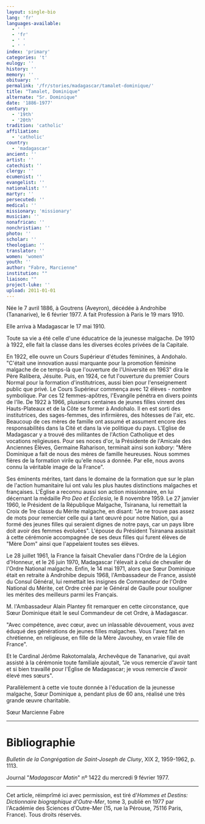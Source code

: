 ```yaml
---
layout: single-bio
lang: 'fr'
languages-available:
  - ' '
  - 'fr'
  - ' '
  - ' '
index: 'primary'
categories: 't'
eulogy: ''
history: ''
memory: ''
obituary: ''
permalink: '/fr/stories/madagascar/tamalet-dominique/'
title: "Tamalet, Dominique"
alternate: "Sr. Dominique"
date: '1886-1977'
century:
  - '19th'
  - '20th'
tradition: 'catholic'
affiliation:
  - 'catholic'
country:
  - 'madagascar'
ancient: ''
artist: ''
catechist: ''
clergy: ''
ecumenist: ''
evangelist: ''
nationalist: ''
martyr: ''
persecuted: ''
medical: ''
missionary: 'missionary'
musician: ''
nonafrican: ''
nonchristian: ''
photo: ''
scholar: ''
theologian: ''
translator: ''
women: 'women'
youth: ''
author: "Fabre, Marcienne"
institution: ""
liaison: ""
project-luke: ''
upload: 2011-01-01
---
```




Née le 7 avril 1886, à Goutrens (Aveyron), décédée à Androhibe (Tananarive), le 6 février 1977. A fait Profession à Paris le 19 mars 1910.

Elle arriva à Madagascar le 17 mai 1910.

Toute sa vie a été celle d'une éducatrice de la jeunesse malgache. De 1910 à 1922, elle fait la classe dans les diverses écoles privées de la Capitale.

En 1922, elle ouvre un Cours Supérieur d'études féminines, à Andohalo. "C'était une innovation aussi marquante pour la promotion féminine malgache de ce temps-là que l'ouverture de l'Université en 1963" dira le Père Ralibera, Jésuite. Puis, en 1924, ce fut l'ouverture du premier Cours Normal pour la formation d'institutrices, aussi bien pour l'enseignement public que privé. Le Cours Supérieur commença avec 12 élèves - nombre symbolique. Par ces 12 femmes-apôtres, l'Evangile pénétra en divers points de l'île. De 1922 à 1966, plusieurs centaines de jeunes filles vinrent des Hauts-Plateaux et de la Côte se former à Andohalo. Il en est sorti des institutrices, des sages-femmes, des infirmières, des hôtesses de l'air, etc. Beaucoup de ces mères de famille ont assumé et assument encore des responsabilités dans la Cité et dans la vie politique du pays. L'Eglise de Madagascar y a trouvé des militantes de l'Action Catholique et des vocations religieuses. Pour ses noces d'or, la Présidente de l'Amicale des Anciennes Élèves, Germaine Raharison, terminait ainsi son *kabary*: "Mère Dominique a fait de nous des mères de famille heureuses. Nous sommes fières de la formation virile qu'elle nous a donnée. Par elle, nous avons connu la véritable image de la France".

Ses éminents mérites, tant dans le domaine de la formation que sur le plan de l'action humanitaire lui ont valu les plus hautes distinctions malgaches et françaises. L'Église a reconnu aussi son action missionnaire, en lui décernant la médaille *Pro Deo et Ecclesia*, le 8 novembre 1959. Le 27 janvier 1960, le Président de la République Malgache, Tsiranana, lui remettait la Croix de 1re classe du Mérite malgache, en disant: "Je ne trouve pas assez de mots pour remercier celle qui a tant œuvré pour notre Nation, qui a formé des jeunes filles qui seraient dignes de notre pays, car un pays libre doit avoir des femmes évoluées". L'épouse du Président Tsiranana assistait à cette cérémonie accompagnée de ses deux filles qui furent élèves de "Mère Dom" ainsi que l'appelaient toutes ses élèves.

Le 28 juillet 1961, la France la faisait Chevalier dans l'Ordre de la Légion d'Honneur, et le 26 juin 1970, Madagascar l'élevait à celui de chevalier de l'Ordre National malgache. Enfin, le 14 mai 1971, alors que Sœur Dominique était en retraite à Androhibe depuis 1968, l'Ambassadeur de France, assisté du Consul Général, lui remettait les insignes de Commandeur de l'Ordre National du Mérite, cet Ordre créé par le Général de Gaulle pour souligner les mérites des meilleurs parmi les Français.

M. l'Ambassadeur Alain Plantey fit remarquer en cette circonstance, que Sœur Dominique était le seul Commandeur de cet Ordre, à Madagascar.

"Avec compétence, avec cœur, avec un inlassable dévouement, vous avez éduqué des générations de jeunes filles malgaches. Vous l'avez fait en chrétienne, en religieuse, en fille de la Mère Javouhey, en vraie fille de France".

Et le Cardinal Jérôme Rakotomalala, Archevêque de Tananarive, qui avait assisté à la cérémonie toute familiale ajoutait, "Je vous remercie d'avoir tant et si bien travaillé pour l'Église de Madagascar; je vous remercie d'avoir élevé mes sœurs".

Parallèlement à cette vie toute donnée à l'éducation de la jeunesse malgache, Sœur Dominique a, pendant plus de 60 ans, réalisé une très grande œuvre charitable.

Sœur Marcienne Fabre

---

# Bibliographie

*Bulletin de la Congrégation de Saint-Joseph de Cluny*, XIX 2, 1959-1962, p. 1113.

Journal "*Madagascar Matin*" nº 1422 du mercredi 9 février 1977.

---

Cet article, réimprîmé ici avec permission, est tiré d'*Hommes et Destins: Dictionnaire biographique d'Outre-Mer*, tome 3, publié en 1977 par l'Académie des Sciences d'Outre-Mer (15, rue la Pérouse, 75116 Paris, France). Tous droits réservés.
